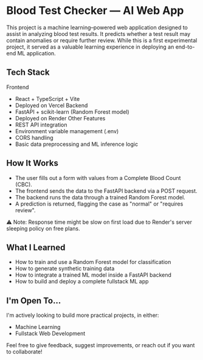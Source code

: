 # Blood Test Checker — AI Web App
This project is a machine learning–powered web application designed to assist in analyzing blood test results. It predicts whether a test result may contain anomalies or require further review. While this is a first experimental project, it served as a valuable learning experience in deploying an end-to-end ML application.

## Tech Stack
Frontend
- React + TypeScript + Vite
- Deployed on Vercel
Backend
- FastAPI + scikit-learn (Random Forest model)
- Deployed on Render
Other Features
- REST API integration
- Environment variable management (.env)
- CORS handling
- Basic data preprocessing and ML inference logic

## How It Works
- The user fills out a form with values from a Complete Blood Count (CBC).
- The frontend sends the data to the FastAPI backend via a POST request.
- The backend runs the data through a trained Random Forest model.
- A prediction is returned, flagging the case as "normal" or "requires review".

⚠️ Note: Response time might be slow on first load due to Render's server sleeping policy on free plans.

## What I Learned
- How to train and use a Random Forest model for classification
- How to generate synthetic training data
- How to integrate a trained ML model inside a FastAPI backend
- How to build and deploy a complete fullstack ML app

## I'm Open To...
I'm actively looking to build more practical projects, in either:
- Machine Learning
- Fullstack Web Development

Feel free to give feedback, suggest improvements, or reach out if you want to collaborate!

